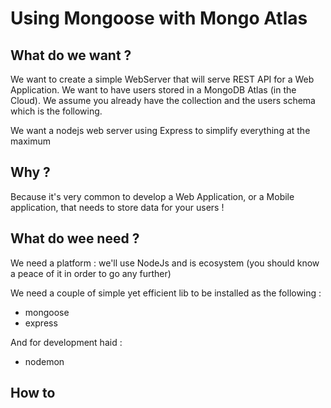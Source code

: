 # Using Mongoose with Mongo Atlas

## What do we want ?

We want to create a simple WebServer that will serve  REST API for a Web Application.
We want to have users stored in a MongoDB Atlas (in the Cloud). We assume you already have the collection and the users schema which is the following.

We want a nodejs web server using Express to simplify everything at the maximum

## Why ?

Because it's very common to develop a Web Application, or a Mobile application, that needs to store data for your users !

## What do wee need ?

We need a platform : we'll use NodeJs and is ecosystem (you should know a peace of it in order to go any further)

We need a couple of simple yet efficient lib to be installed as the following : 

- mongoose
- express

And for development haid : 

- nodemon


## How to 
